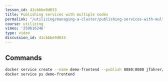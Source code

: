 ```yaml
---
lesson_id: 41cbbbe9d033
title: Publishing services with multiple nodes
permalink: "/utilizing/managing-a-cluster/publishing-services-with-multiple-nodes/"
course: utilizing
vimeo: '259616246'
type: video
discussion_id: 41cbbbe9d033
---
```


## Commands
```sh
docker service create --name demo-frontend --publish 8080:8080 jfahrer/swarm-demo-frontend:v1
docker service ps demo-frontend
```
